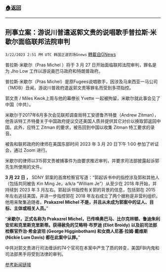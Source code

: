 ###  [:house:返回](README.md)
---


## 刑事立案：游说川普遣返郭文贵的说唱歌手普拉斯·米歇尔面临联邦法院审判
`3/22/2023 2:51 PM UTC 韩国正道农场Gnews` [轉載自GNews](https://gnews.org/articles/1036479)

普拉斯·米歇尔（Pras Michel ）将于 3 月 27 日开始面临联邦法院审判，罪名是为 Jho Low 工作以游说奥巴马政府和特朗普政府。 

普拉斯·米歇尔（Pras Michel）是原Fugees说唱歌手，因涉及马来西亚一马公司（1MDB）丑闻，游说川普政府遣返郭文贵等罪名而受到多项指控。 

郭文贵 / Miles Kwok上周与他的幕僚长 Yvette 一起被拘留，米歇尔就此事会见了中国（中共）。 

米歇尔于2017年6月多次会见联邦调查局特工安德鲁齐特曼（Andrew Zitman），他告诉特工齐特曼关于中国政府提议交还美国人质并提供其它对价以换取郭返回中国。此外，应特工 Zitman 的要求，被告回到中国以收集 Zitman 特工要求的录音。 

被告和联邦政府的律师在美国东部时间 2023 年 3 月 20 日下午 1:00 参加了听证会，通过 Zoom 进行。 

米歇尔的律师以315郭文贵被捕事件为由要求推迟审判，并要求司法部披露起诉郭先生所使用的文件。 

**3 月 22 日 ，** SDNY 郭案的首席检察官写道：“郭起诉书中的指控涉及郭和其他人（包括共同被告 Kin Ming Je，a/k/a “William Je”）从至少在 2018 年开始，并持续到 2023 年 3 月左右。郭起诉书指控有关郭的背景的信息，包括郭在 2015 年左右逃往美国，并进一步指控郭在 2018 年左右成立了两个据称是非营利组织，他用来聚集追随者。**Prakazrel Michel 不是，并且从未成为郭案中的证人、目标、主体或相关人员。**”

“**米歇尔，正式名称为 Prakazrel Michel，已传唤奥巴马、比尔克林顿、鲁迪朱利安尼和克里斯克里斯蒂。获得赦免的艾略特·布罗迪 (Eliot Broidy) 以及前司法部检察官乔治·希金波坦 (George Higginbotham) 和女商人尼基·拉姆·戴维斯 (Nickie Lum Davis) 都在此案中认罪。**” 

中共对郭文贵进行司法缠诉的74个官司在本案中产生了质的转变，美国FBI内鬼和司法部黑手将受到法律的审判。

[参考新闻链接](https://www.innercitypress.com/ddctrial3prasmichelicp032023.html)
